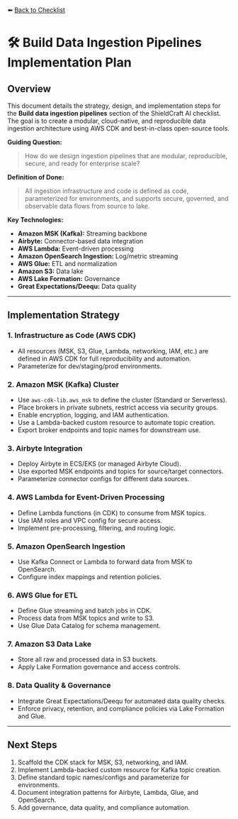 ⬅️ [Back to Checklist](./checklist.md) <!-- BROKEN LINK -->

# 🛠️ Build Data Ingestion Pipelines Implementation Plan

## Overview
This document details the strategy, design, and implementation steps for the **Build data ingestion pipelines** section of the ShieldCraft AI checklist. The goal is to create a modular, cloud-native, and reproducible data ingestion architecture using AWS CDK and best-in-class open-source tools.

**Guiding Question:**
> How do we design ingestion pipelines that are modular, reproducible, secure, and ready for enterprise scale?

**Definition of Done:**
> All ingestion infrastructure and code is defined as code, parameterized for environments, and supports secure, governed, and observable data flows from source to lake.

**Key Technologies:**

- **Amazon MSK (Kafka):** Streaming backbone
- **Airbyte:** Connector-based data integration
- **AWS Lambda:** Event-driven processing
- **Amazon OpenSearch Ingestion:** Log/metric streaming
- **AWS Glue:** ETL and normalization
- **Amazon S3:** Data lake
- **AWS Lake Formation:** Governance
- **Great Expectations/Deequ:** Data quality

---

## Implementation Strategy

### 1. Infrastructure as Code (AWS CDK)
- All resources (MSK, S3, Glue, Lambda, networking, IAM, etc.) are defined in AWS CDK for full reproducibility and automation.
- Parameterize for dev/staging/prod environments.

### 2. Amazon MSK (Kafka) Cluster
- Use `aws-cdk-lib.aws_msk` to define the cluster (Standard or Serverless).
- Place brokers in private subnets, restrict access via security groups.
- Enable encryption, logging, and IAM authentication.
- Use a Lambda-backed custom resource to automate topic creation.
- Export broker endpoints and topic names for downstream use.

### 3. Airbyte Integration
- Deploy Airbyte in ECS/EKS (or managed Airbyte Cloud).
- Use exported MSK endpoints and topics for source/target connectors.
- Parameterize connector configs for different data sources.

### 4. AWS Lambda for Event-Driven Processing
- Define Lambda functions (in CDK) to consume from MSK topics.
- Use IAM roles and VPC config for secure access.
- Implement pre-processing, filtering, and routing logic.

### 5. Amazon OpenSearch Ingestion
- Use Kafka Connect or Lambda to forward data from MSK to OpenSearch.
- Configure index mappings and retention policies.

### 6. AWS Glue for ETL
- Define Glue streaming and batch jobs in CDK.
- Process data from MSK topics and write to S3.
- Use Glue Data Catalog for schema management.

### 7. Amazon S3 Data Lake
- Store all raw and processed data in S3 buckets.
- Apply Lake Formation governance and access controls.

### 8. Data Quality & Governance
- Integrate Great Expectations/Deequ for automated data quality checks.
- Enforce privacy, retention, and compliance policies via Lake Formation and Glue.

---

## Next Steps

1. Scaffold the CDK stack for MSK, S3, networking, and IAM.
2. Implement Lambda-backed custom resource for Kafka topic creation.
3. Define standard topic names/configs and parameterize for environments.
4. Document integration patterns for Airbyte, Lambda, Glue, and OpenSearch.
5. Add governance, data quality, and compliance automation.

<!-- Broken links detected: ./checklist.md -->